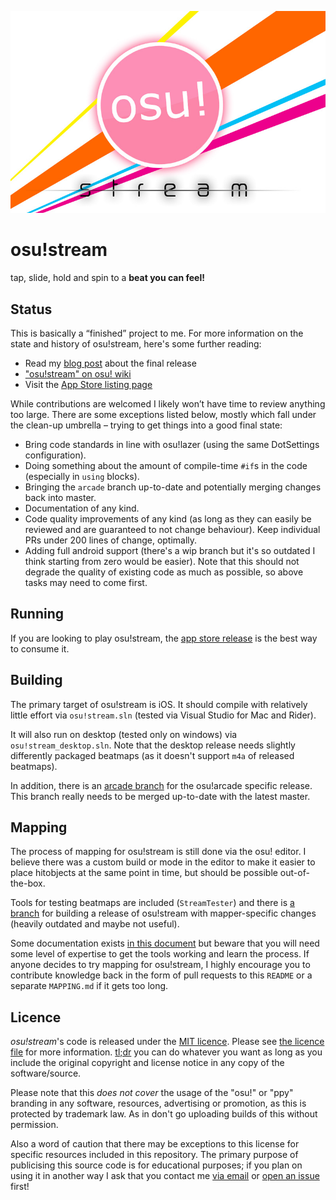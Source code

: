 <p align="center">
  <img src="Artwork/osu logo white.jpg">
</p>

# osu!stream

tap, slide, hold and spin to a **beat you can feel!**

## Status

This is basically a “finished” project to me. For more information on the state and history of osu!stream, here's some further reading:

- Read my [blog post](https://blog.ppy.sh/osu-stream-2020-release/) about the final release
- ["osu!stream" on osu! wiki](https://osu.ppy.sh/help/wiki/osu!stream)
- Visit the [App Store listing page](https://apps.apple.com/us/app/osu-stream/id436952197)

While contributions are welcomed I likely won’t have time to review anything too large. There are some exceptions listed below, mostly which fall under the clean-up umbrella – trying to get things into a good final state:

- Bring code standards in line with osu!lazer (using the same DotSettings configuration).
- Doing something about the amount of compile-time `#if`s in the code (especially in `using` blocks).
- Bringing the `arcade` branch up-to-date and potentially merging changes back into master.
- Documentation of any kind.
- Code quality improvements of any kind (as long as they can easily be reviewed and are guaranteed to not change behaviour). Keep individual PRs under 200 lines of change, optimally.
- Adding full android support (there's a wip branch but it's so outdated I think starting from zero would be easier). Note that this should not degrade the quality of existing code as much as possible, so above tasks may need to come first.

## Running

If you are looking to play osu!stream, the [app store release](https://apps.apple.com/us/app/osu-stream/id436952197) is the best way to consume it.

## Building

The primary target of osu!stream is iOS. It should compile with relatively little effort via `osu!stream.sln` (tested via Visual Studio for Mac and Rider).

It will also run on desktop (tested only on windows) via `osu!stream_desktop.sln`. Note that the desktop release needs slightly differently packaged beatmaps (as it doesn't support `m4a` of released beatmaps).

In addition, there is an [arcade branch](https://github.com/ppy/osu-stream/tree/arcade) for the osu!arcade specific release. This branch really needs to be merged up-to-date with the latest master.

## Mapping

The process of mapping for osu!stream is still done via the osu! editor. I believe there was a custom build or mode in the editor to make it easier to place hitobjects at the same point in time, but should be possible out-of-the-box.

Tools for testing beatmaps are included (`StreamTester`) and there is [a branch](https://github.com/ppy/osu-stream/tree/mapper) for building a release of osu!stream with mapper-specific changes (heavily outdated and maybe not useful).

Some documentation exists [in this document](https://docs.google.com/document/d/1FYmHhRX-onR-osgTS6uHSOZuu_0JEbfRZePVySvvr9g/edit?usp=sharing) but beware that you will need some level of expertise to get the tools working and learn the process. If anyone decides to try mapping for osu!stream, I highly encourage you to contribute knowledge back in the form of pull requests to this `README` or a separate `MAPPING.md` if it gets too long.

## Licence

*osu!stream*'s code is released under the [MIT licence](https://opensource.org/licenses/MIT). Please see [the licence file](LICENCE) for more information. [tl;dr](https://tldrlegal.com/license/mit-license) you can do whatever you want as long as you include the original copyright and license notice in any copy of the software/source.

Please note that this *does not cover* the usage of the "osu!" or "ppy" branding in any software, resources, advertising or promotion, as this is protected by trademark law. As in don't go uploading builds of this without permission.

Also a word of caution that there may be exceptions to this license for specific resources included in this repository. The primary purpose of publicising this source code is for educational purposes; if you plan on using it in another way I ask that you contact me [via email](mailto:pe@ppy.sh) or [open an issue](https://github.com/ppy/osu-stream/issues) first!
